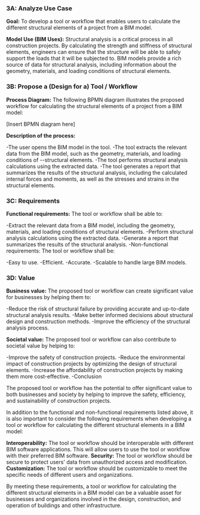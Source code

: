 ### 3A: Analyze Use Case

**Goal:** To develop a tool or workflow that enables users to calculate the different structural elements of a project from a BIM model.

**Model Use (BIM Uses):** Structural analysis is a critical process in all construction projects. By calculating the strength and stiffness of structural elements, engineers can ensure that the structure will be able to safely support the loads that it will be subjected to. BIM models provide a rich source of data for structural analysis, including information about the geometry, materials, and loading conditions of structural elements.

### 3B: Propose a (Design for a) Tool / Workflow

**Process Diagram:** The following BPMN diagram illustrates the proposed workflow for calculating the structural elements of a project from a BIM model:

[Insert BPMN diagram here]

**Description of the process:**

-The user opens the BIM model in the tool.
-The tool extracts the relevant data from the BIM model, such as the geometry, materials, and loading conditions of --structural elements.
-The tool performs structural analysis calculations using the extracted data.
-The tool generates a report that summarizes the results of the structural analysis, including the calculated internal forces and moments, as well as the stresses and strains in the structural elements.

### 3C: Requirements

**Functional requirements:** The tool or workflow shall be able to:

-Extract the relevant data from a BIM model, including the geometry, materials, and loading conditions of structural elements.
-Perform structural analysis calculations using the extracted data.
-Generate a report that summarizes the results of the structural analysis.
-Non-functional requirements: The tool or workflow shall be:

-Easy to use.
-Efficient.
-Accurate.
-Scalable to handle large BIM models.

### 3D: Value

**Business value:** The proposed tool or workflow can create significant value for businesses by helping them to:

-Reduce the risk of structural failure by providing accurate and up-to-date structural analysis results.
-Make better informed decisions about structural design and construction methods.
-Improve the efficiency of the structural analysis process.

**Societal value:** The proposed tool or workflow can also contribute to societal value by helping to:

-Improve the safety of construction projects.
-Reduce the environmental impact of construction projects by optimizing the design of structural elements.
-Increase the affordability of construction projects by making them more cost-effective.
-Conclusion

The proposed tool or workflow has the potential to offer significant value to both businesses and society by helping to improve the safety, efficiency, and sustainability of construction projects.

In addition to the functional and non-functional requirements listed above, it is also important to consider the following requirements when developing a tool or workflow for calculating the different structural elements in a BIM model:

**Interoperability:** The tool or workflow should be interoperable with different BIM software applications. This will allow users to use the tool or workflow with their preferred BIM software.
**Security:** The tool or workflow should be secure to protect users' data from unauthorized access and modification.
**Customization:** The tool or workflow should be customizable to meet the specific needs of different users and organizations.

By meeting these requirements, a tool or workflow for calculating the different structural elements in a BIM model can be a valuable asset for businesses and organizations involved in the design, construction, and operation of buildings and other infrastructure.
